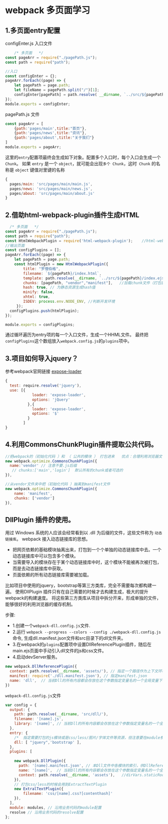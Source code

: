# webpack 多页面学习

## 1.多页面entry配置
configEnter.js 入口文件
```javascript
    /* 多页面   */
const pageArr = require("./pagePath.js");
const path = require("path");

//入口
const configEnter = {};
pageArr.forEach((page) => {
    let pagePath = page.path;
    let fileName = pagePath.split("/")[1];
    configEnter[pagePath] = path.resolve( __dirname, `../src/${pagePath}/${fileName}.js`);
});
module.exports = configEnter;
```
pagePath.js 文件
```javascript
const pageArr = [
	{path:'pages/main',title:"首页"},
	{path:'pages/news',title:"资讯"},
	{path:'pages/about',title:"关于我们"}
]
module.exports = pageArr;
```

这里的`entry`配置项最终会生成如下对象。配置多个入口时，每个入口会生成一个 `Chunk`。
如果 `entry` 是一个 `object`，就可能会出现`多个 Chunk`，这时` Chunk` 的名称是 `object` 键值对里键的名称
```javascript
{
  pages/main: 'src/pages/main/main.js', 
  pages/news: 'src/pages/main/news.js', 
  pages/about: 'src/pages/main/about.js' 
}
```

## 2.借助html-webpack-plugin插件生成HTML


```javascript
  /* 多页面   */
const pageArr = require("./pagePath.js");
const path = require("path");
const HtmlWebpackPlugin = require('html-webpack-plugin');    //html-webpack-plugin插件
//输出页面
const configPlugins = [];
pageArr.forEach((page) => {
    let pagePath = page.path;
    const htmlPlugin = new HtmlWebpackPlugin({
  	    title: "罗僧伯格",
        filename: `${pagePath}/index.html`,
        template: path.resolve(__dirname, `../src/${pagePath}/index.ejs`),
        chunks: [pagePath, "vendor","manifest"],   //加载chunk文件（打包后的js）	
        hash: true, // 为静态资源生成hash值
        minify: false,
        xhtml: true,
        ISDEV: process.env.NODE_ENV, //判断开发环境
     });
  configPlugins.push(htmlPlugin);
});

module.exports = configPlugins;
``` 
通过循环遍历为entry项的每一个入口文件，生成一个HHML文件。 最终把`configPlugins`这个数组放入`webpack.config.js`的`plugins`项中。

## 3.项目如何导入jquery？  
参考webpack官网链接 [expose-loader](https://www.webpackjs.com/loaders/expose-loader/)
```javascript
{  
  test: require.resolve('jquery'),
  use: [{
            loader: 'expose-loader',
            options: 'jQuery'
          },{
            loader: 'expose-loader',
            options: '$'
          }
        ]		
}
```
## 4.利用CommonsChunkPlugin插件提取公共代码。
```javascript
//把webpack的（初始化代码 ）和 （ 公共的模块 ） 打包进来   优点：合理利用浏览器文件缓存机制
new webpack.optimize.CommonsChunkPlugin({
  name:'vendor' // 注意不要.js后缀
   // chunks:['main','login']  默认所有的chunk或者可选的
}),

//从vendor文件夹中把（初始化代码 ）抽离到manifest文件
new webpack.optimize.CommonsChunkPlugin({
    name: 'manifest',
    chunks: ['vendor']
}),
```

## DllPlugin 插件的使用。

用过 Windows 系统的人应该会经常看到以 .dll 为后缀的文件，这些文件称为 `动态链接库`。
webpack 接入动态链接库的思想。

* 把网页依赖的基础模块抽离出来，打包到一个个单独的动态链接库中去。一个动态链接库中可以包含多个模块。
* 当需要导入的模块存在于某个动态链接库中时，这个模块不能被再次被打包，而是去动态链接库中获取。
* 页面依赖的所有动态链接库需要被加载。

比如项目中使用的jquery，bootstrap等第三方类库，完全不需要每次都构建一遍。
使用DllPlugin 插件只有在自己需要的时候才去构建生成，极大的提升webpack的构建速度。
将这些第三方类库从项目中拆分开来，形成单独的文件，能够很好的利用浏览器的缓存机制。

步骤:
* 1.创建一个`webpack-dll.config.js`文件.  
* 2.运行 `webpack --progress --colors --config ./webpack-dll.config.js` 命令, 生成dll.manifest.json文件和src目录下的dll文件夹。
* 3.在webpack的`plugins`配置项中设置DllReferencePlugin插件，随后在main.ejs页面中手动引入dll文件的js和css文件。
* 4.启动devServer服务。
```javascript
new webpack.DllReferencePlugin({
  context: path.resolve(__dirname, 'assets/'), // 指定一个路径作为上下文环境，需要与DllPlugin的context参数保持一致，建议统一设置为项目根目录
  manifest: require('./dll.manifest.json'), // 指定manifest.json
  name: 'dll',  // 当前Dll的所有内容都会存放在这个参数指定变量名的一个全局变量下，注意与DllPlugin的name参数保持一致
})
```

`webpack-dll.config.js`文件
```javascript
var config = {
  output: {
    path: path.resolve(__dirname, 'src/dll/'),  
    filename: '[name].js',
    library: '[name]', // 当前Dll的所有内容都会存放在这个参数指定变量名的一个全局变量下，注意与DllPlugin的name参数保持一致
  },
  entry: {
    /*  指定需要打包的js模块或是css/less/图片/字体文件等资源，但注意要在module参数配置好相应的loader  */
    dll: [ "jquery",'bootstrap'	],
  },
  plugins: [
  
    new webpack.DllPlugin({
      path: '[name].manifest.json', // 本Dll文件中各模块的索引，供DllReferencePlugin读取使用
      name: '[name]',  // 当前Dll的所有内容都会存放在这个参数指定变量名的一个全局变量下，注意与参数output.library保持一致
      context: path.resolve(__dirname, 'assets'),   //dirVars.staticRootDir, // 指定一个路径作为上下文环境，需要与DllReferencePlugin的context参数保持一致，建议统一设置为项目根目录
    }),
    // 打包css/less的时候会用到ExtractTextPlugin
    new ExtralTextPlugin({
  	    filename: 'css/[name].css?[contenthash]'
    }), 
  ],
  module: modules, // 沿用业务代码的module配置
  resolve // 沿用业务代码的resolve配置
};
```



